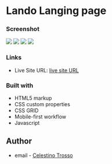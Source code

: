 # Lando Langing page


### Screenshot
![](./img/Screenshot%202023-12-13%20at%2004-11-02%20Lando-startup.png)
![](./img/Screenshot%202023-12-13%20at%2004-11-37%20Lando-startup.png)
![](./img/Screenshot%202023-12-13%20at%2004-11-45%20Lando-startup.png)
![](./img/Screenshot%202023-12-13%20at%2004-11-52%20Lando-startup.png)


### Links

- Live Site URL: [live site URL](https://iamcelestino.github.io/lando-startup-landing-page/)

### Built with

- HTML5 markup
- CSS custom properties
- CSS GRID
- Mobile-first workflow
- Javascript

## Author
- email - [Celestino Trosso](trcelestino488@gmail.com)

